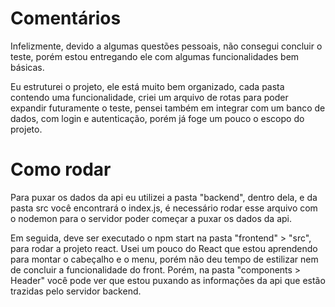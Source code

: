 # Comentários

Infelizmente, devido a algumas questões pessoais, não consegui concluir o teste, porém estou entregando ele com algumas funcionalidades bem básicas.

Eu estruturei o projeto, ele está muito bem organizado, cada pasta contendo uma funcionalidade, criei um arquivo de rotas para poder expandir futuramente o teste, pensei também em integrar com um banco de dados, com login e autenticação, porém já foge um pouco o escopo do projeto.

# Como rodar

Para puxar os dados da api eu utilizei a pasta "backend", dentro dela, e da pasta src você encontrará o index.js, é necessário rodar esse arquivo com o nodemon para o servidor poder começar a puxar os dados da api.

Em seguida, deve ser executado o npm start na pasta "frontend" > "src", para rodar a projeto react. Usei um pouco do React que estou aprendendo para montar o cabeçalho e o menu, porém não deu tempo de estilizar nem de concluir a funcionalidade do front. Porém, na pasta "components > Header" você pode ver que estou puxando as informações da api que estão trazidas pelo servidor backend.

